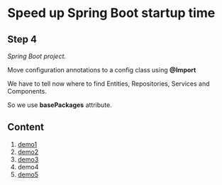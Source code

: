 
# Speed up Spring Boot startup time

## Step 4

*Spring Boot project.*

Move configuration annotations to a config class using **@Import**

We have to tell now where to find Entities, Repositories, Services and Components. 

So we use **basePackages** attribute.

## Content

1. [demo1](https://github.com/domiq44/demo1)
2. [demo2](https://github.com/domiq44/demo2)
3. [demo3](https://github.com/domiq44/demo3)
4. demo4
5. [demo5](https://github.com/domiq44/demo5)
